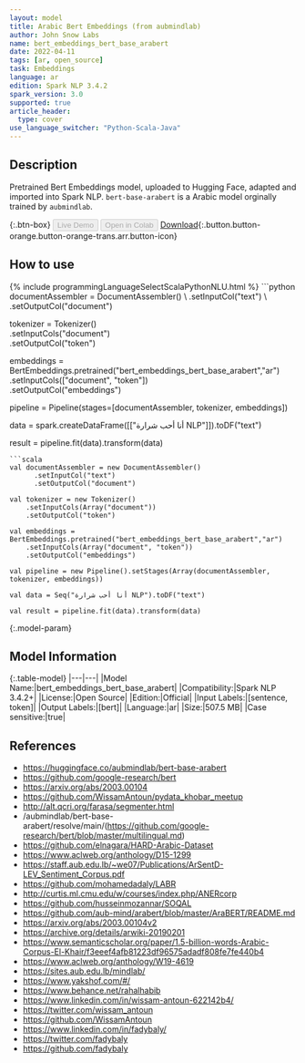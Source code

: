 ```yaml
---
layout: model
title: Arabic Bert Embeddings (from aubmindlab)
author: John Snow Labs
name: bert_embeddings_bert_base_arabert
date: 2022-04-11
tags: [ar, open_source]
task: Embeddings
language: ar
edition: Spark NLP 3.4.2
spark_version: 3.0
supported: true
article_header:
  type: cover
use_language_switcher: "Python-Scala-Java"
---
```


## Description

Pretrained Bert Embeddings model, uploaded to Hugging Face, adapted and imported into Spark NLP. `bert-base-arabert` is a Arabic model orginally trained by `aubmindlab`.

{:.btn-box}
<button class="button button-orange" disabled>Live Demo</button>
<button class="button button-orange" disabled>Open in Colab</button>
[Download](https://s3.amazonaws.com/auxdata.johnsnowlabs.com/public/models/bert_embeddings_bert_base_arabert_ar_3.4.2_3.0_1649677303708.zip){:.button.button-orange.button-orange-trans.arr.button-icon}

## How to use



<div class="tabs-box" markdown="1">
{% include programmingLanguageSelectScalaPythonNLU.html %}
```python
documentAssembler = DocumentAssembler() \
    .setInputCol("text") \
    .setOutputCol("document")

tokenizer = Tokenizer() \
    .setInputCols("document") \
    .setOutputCol("token")
  
embeddings = BertEmbeddings.pretrained("bert_embeddings_bert_base_arabert","ar") \
    .setInputCols(["document", "token"]) \
    .setOutputCol("embeddings")
    
pipeline = Pipeline(stages=[documentAssembler, tokenizer, embeddings])

data = spark.createDataFrame([["أنا أحب شرارة NLP"]]).toDF("text")

result = pipeline.fit(data).transform(data)
```
```scala
val documentAssembler = new DocumentAssembler() 
      .setInputCol("text") 
      .setOutputCol("document")
 
val tokenizer = new Tokenizer() 
    .setInputCols(Array("document"))
    .setOutputCol("token")

val embeddings = BertEmbeddings.pretrained("bert_embeddings_bert_base_arabert","ar") 
    .setInputCols(Array("document", "token")) 
    .setOutputCol("embeddings")

val pipeline = new Pipeline().setStages(Array(documentAssembler, tokenizer, embeddings))

val data = Seq("أنا أحب شرارة NLP").toDF("text")

val result = pipeline.fit(data).transform(data)
```
</div>

{:.model-param}
## Model Information

{:.table-model}
|---|---|
|Model Name:|bert_embeddings_bert_base_arabert|
|Compatibility:|Spark NLP 3.4.2+|
|License:|Open Source|
|Edition:|Official|
|Input Labels:|[sentence, token]|
|Output Labels:|[bert]|
|Language:|ar|
|Size:|507.5 MB|
|Case sensitive:|true|

## References

- https://huggingface.co/aubmindlab/bert-base-arabert
- https://github.com/google-research/bert
- https://arxiv.org/abs/2003.00104
- https://github.com/WissamAntoun/pydata_khobar_meetup
- http://alt.qcri.org/farasa/segmenter.html
- /aubmindlab/bert-base-arabert/resolve/main/(https://github.com/google-research/bert/blob/master/multilingual.md)
- https://github.com/elnagara/HARD-Arabic-Dataset
- https://www.aclweb.org/anthology/D15-1299
- https://staff.aub.edu.lb/~we07/Publications/ArSentD-LEV_Sentiment_Corpus.pdf
- https://github.com/mohamedadaly/LABR
- http://curtis.ml.cmu.edu/w/courses/index.php/ANERcorp
- https://github.com/husseinmozannar/SOQAL
- https://github.com/aub-mind/arabert/blob/master/AraBERT/README.md
- https://arxiv.org/abs/2003.00104v2
- https://archive.org/details/arwiki-20190201
- https://www.semanticscholar.org/paper/1.5-billion-words-Arabic-Corpus-El-Khair/f3eeef4afb81223df96575adadf808fe7fe440b4
- https://www.aclweb.org/anthology/W19-4619
- https://sites.aub.edu.lb/mindlab/
- https://www.yakshof.com/#/
- https://www.behance.net/rahalhabib
- https://www.linkedin.com/in/wissam-antoun-622142b4/
- https://twitter.com/wissam_antoun
- https://github.com/WissamAntoun
- https://www.linkedin.com/in/fadybaly/
- https://twitter.com/fadybaly
- https://github.com/fadybaly